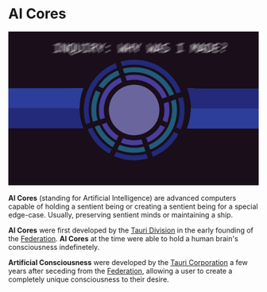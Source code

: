 # AI Cores

![ai core](../images/thumbnail/ai_core.png)

**AI Cores** (standing for Artificial Intelligence) are advanced computers capable of holding a sentient being or creating a sentient being for a special edge-case. Usually, preserving sentient minds or maintaining a ship.

**AI Cores** were first developed by the [Tauri Division](../factions/tauri) in the early founding of the [Federation](../factions/federation). **AI Cores** at the time were able to hold a human brain's consciousness indefinetely.

**Artificial Consciousness** were developed by the [Tauri Corporation](../factions/tauri) a few years after seceding from the [Federation](../factions/federation), allowing a user to create a completely unique consciousness to their desire.
